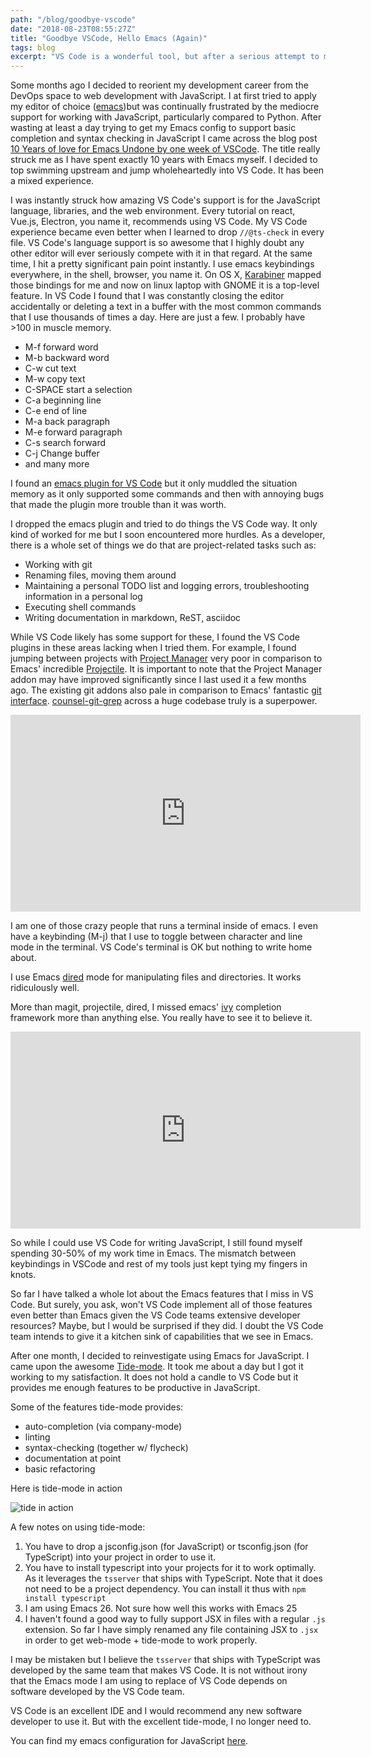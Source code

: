 ```yaml
---
path: "/blog/goodbye-vscode"
date: "2018-08-23T08:55:27Z"
title: "Goodbye VSCode, Hello Emacs (Again)"
tags: blog
excerpt: "VS Code is a wonderful tool, but after a serious attempt to make it my primary editor I found Emacs to be a better fit for me"
---
```



Some months ago I decided to reorient my development career from the DevOps space to web
development with JavaScript. I at first tried to apply my editor of choice
([emacs](https://www.gnu.org/software/emacs/))but was continually frustrated by
the mediocre support for working with JavaScript, particularly compared to
Python. After wasting at least a day trying to get my Emacs config to support basic completion and syntax checking in JavaScript I came across the blog post [10 Years
of love for Emacs Undone by one week of
VSCode](https://swizec.com/blog/vscode-better-editor-emacs/swizec/7921). The
title really struck me as I have spent exactly 10 years with Emacs myself. I decided
to top swimming upstream and jump wholeheartedly into VS Code. It has been a mixed experience.

I was instantly struck how amazing VS Code's support is for the JavaScript
language, libraries, and the web environment. Every tutorial on react, Vue.js, Electron, you name it, recommends using VS Code. My VS Code experience became even better when I
learned to drop `//@ts-check` in every file.  VS Code's language support is so
awesome that I highly doubt any other editor will ever seriously compete with it
in that regard. At the same time, I hit a pretty significant pain point
instantly. I use emacs keybindings everywhere, in the shell, browser, you name
it. On OS X, [Karabiner](https://pqrs.org/osx/karabiner/) mapped those bindings
for me and now on linux laptop with GNOME it is a top-level feature. In VS Code
I found that I was constantly closing the editor accidentally or deleting a
text in a buffer with the most common commands that I use thousands of times a
day. Here are just a few. I probably have >100 in muscle memory.

* M-f forward word
* M-b backward word
* C-w cut text
* M-w copy text
* C-SPACE start a selection
* C-a beginning line
* C-e end of line
* M-a back paragraph
* M-e forward paragraph
* C-s search forward
* C-j Change buffer
* and many more

I found an [emacs plugin for VS Code](https://github.com/SebastianZaha/vscode-emacs-friendly
) but it only muddled the situation memory as it only supported some
commands and then with annoying bugs that made the plugin more trouble than it was worth.

I dropped the emacs plugin and tried to do things the VS Code way. It only kind of worked for me but I soon encountered more hurdles. As a developer, there is a whole set of things we do that are project-related tasks such as:

* Working with git
* Renaming files, moving them around
* Maintaining a personal TODO list and logging errors, troubleshooting information in a personal log
* Executing shell commands
* Writing documentation in markdown, ReST, asciidoc

While VS Code likely has some support for these, I found the VS Code plugins in these areas lacking
when I tried them. For example, I found jumping between projects with [Project Manager](https://marketplace.visualstudio.com/items?itemName=alefragnani.project-manager) very poor in comparison to Emacs' incredible [Projectile](https://github.com/bbatsov/projectile). It is important to note that the Project Manager addon may have improved significantly since I last used it a few months ago. The existing git addons also pale in comparison to Emacs' fantastic [git interface](https://magit.vc/). [counsel-git-grep](https://github.com/abo-abo/swiper/blob/master/counsel.el#L1222) across a huge codebase truly is a superpower.

<iframe width="560" height="315" src="https://www.youtube.com/embed/AgRsYOJi6ao" frameborder="0" allowfullscreen></iframe>

I am one of those crazy people that runs a terminal inside of emacs. I even have a keybinding (M-j) that
I use to toggle between character and line mode in the terminal. VS Code's terminal is OK but nothing to write home about.

I use Emacs [dired](https://www.gnu.org/software/emacs/manual/html_node/emacs/Dired.html) mode for manipulating files and directories. It works ridiculously well.

More than magit, projectile, dired, I missed emacs' [ivy](https://oremacs.com/swiper/) completion framework more than anything else. You really have to see it to believe it.

<iframe width="560" height="315" src="https://www.youtube.com/embed/VvnJQpTFVDc" frameborder="0" allowfullscreen></iframe>

So while I could use VS Code for writing JavaScript, I still found myself spending 30-50% of my work time in Emacs. The mismatch between keybindings in VSCode and rest of my tools just kept tying my fingers in knots.

So far I have talked a whole lot about the Emacs features that I miss in VS Code. But surely, you ask, won't VS Code implement all of those features even better than Emacs given the VS Code teams extensive developer resources? Maybe, but I would be surprised if they did. I doubt the VS Code team intends to give it a kitchen sink of capabilities that we see in Emacs.

After one month, I decided to reinvestigate using Emacs for JavaScript. I came upon the awesome [Tide-mode](https://github.com/ananthakumaran/tide). It took me about a day but I got it working to my satisfaction. It does not hold a candle to VS Code but it provides me enough features to be productive in JavaScript.

Some of the features tide-mode provides:

* auto-completion (via company-mode)
* linting
* syntax-checking (together w/ flycheck)
* documentation at point
* basic refactoring

Here is tide-mode in action

![tide in action](https://i.imgur.com/jEwgPsd.gif)

A few notes on using tide-mode:

1. You have to drop a jsconfig.json (for JavaScript) or tsconfig.json (for TypeScript) into your project in order to use it.
2. You have to install typescript into your projects for it to work optimally. As it leverages the `tsserver` that ships with TypeScript. Note that it does not need to be a project dependency. You can install it thus with `npm install typescript`
3. I am using Emacs 26. Not sure how well this works with Emacs 25
4. I haven't found a good way to fully support JSX in files with a regular `.js` extension. So far I have simply renamed any file containing JSX to `.jsx` in order to get web-mode + tide-mode to work properly.

I may be mistaken but I believe the `tsserver` that ships with TypeScript was developed by the same team that makes VS Code. It is not without irony that the Emacs mode I am using to replace of VS Code depends on software developed by the VS Code team.

VS Code is an excellent IDE and I would recommend any new software developer to use it. But with the excellent tide-mode, I no longer need to.

You can find my emacs configuration for JavaScript [here](https://github.com/bryanwb/dotfiles/blob/master/emacs.d/init.el#L845-L909).



